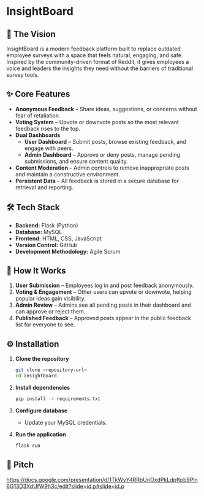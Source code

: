 # InsightBoard

## 🚀 The Vision
InsightBoard is a modern feedback platform built to replace outdated employee surveys with a space that feels natural, engaging, and safe. Inspired by the community-driven format of Reddit, it gives employees a voice and leaders the insights they need without the barriers of traditional survey tools.

## ✨ Core Features
- **Anonymous Feedback** – Share ideas, suggestions, or concerns without fear of retaliation.
- **Voting System** – Upvote or downvote posts so the most relevant feedback rises to the top.
- **Dual Dashboards**  
  - **User Dashboard** – Submit posts, browse existing feedback, and engage with peers.  
  - **Admin Dashboard** – Approve or deny posts, manage pending submissions, and ensure content quality.
- **Content Moderation** – Admin controls to remove inappropriate posts and maintain a constructive environment.
- **Persistent Data** – All feedback is stored in a secure database for retrieval and reporting.

## 🛠 Tech Stack
- **Backend:** Flask (Python)  
- **Database:** MySQL  
- **Frontend:** HTML, CSS, JavaScript  
- **Version Control:** GitHub  
- **Development Methodology:** Agile Scrum  

## 📂 How It Works
1. **User Submission** – Employees log in and post feedback anonymously.  
2. **Voting & Engagement** – Other users can upvote or downvote, helping popular ideas gain visibility.  
3. **Admin Review** – Admins see all pending posts in their dashboard and can approve or reject them.  
4. **Published Feedback** – Approved posts appear in the public feedback list for everyone to see.  

## ⚙️ Installation
1. **Clone the repository**  
    ```bash
    git clone <repository-url>
    cd insightboard
    ```

2. **Install dependencies**  
    ```bash
    pip install -r requirements.txt
    ```

3. **Configure database**  
    - Update your MySQL credentials.   

4. **Run the application**  
    ```bash
    flask run
    ```

## 📸 Pitch
https://docs.google.com/presentation/d/1TkWyY4RRbUriOxdPkLdpftpb9Pln6G13D3XdUfW9h3c/edit?slide=id.p#slide=id.p




